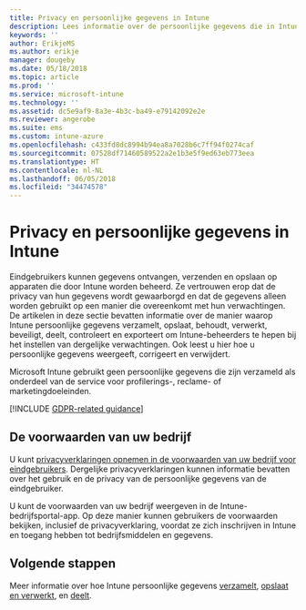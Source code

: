 ```yaml
---
title: Privacy en persoonlijke gegevens in Intune
description: Lees informatie over de persoonlijke gegevens die in Intune worden verzameld en verwerkt.
keywords: ''
author: ErikjeMS
ms.author: erikje
manager: dougeby
ms.date: 05/18/2018
ms.topic: article
ms.prod: ''
ms.service: microsoft-intune
ms.technology: ''
ms.assetid: dc5e9af9-8a3e-4b3c-ba49-e79142092e2e
ms.reviewer: angerobe
ms.suite: ems
ms.custom: intune-azure
ms.openlocfilehash: c433fd8dc8994b94ea8a7028b6c7ff94f0274caf
ms.sourcegitcommit: 07528df71460589522a2e1b3e5f9ed63eb773eea
ms.translationtype: HT
ms.contentlocale: nl-NL
ms.lasthandoff: 06/05/2018
ms.locfileid: "34474578"
---
```

# <a name="privacy-and-personal-data-in-intune"></a>Privacy en persoonlijke gegevens in Intune

Eindgebruikers kunnen gegevens ontvangen, verzenden en opslaan op apparaten die door Intune worden beheerd. Ze vertrouwen erop dat de privacy van hun gegevens wordt gewaarborgd en dat de gegevens alleen worden gebruikt op een manier die overeenkomt met hun verwachtingen. De artikelen in deze sectie bevatten informatie over de manier waarop Intune persoonlijke gegevens verzamelt, opslaat, behoudt, verwerkt, beveiligt, deelt, controleert en exporteert om Intune-beheerders te hepen bij het instellen van dergelijke verwachtingen. Ook leest u hier hoe u persoonlijke gegevens weergeeft, corrigeert en verwijdert.

Microsoft Intune gebruikt geen persoonlijke gegevens die zijn verzameld als onderdeel van de service voor profilerings-, reclame- of marketingdoeleinden.

[!INCLUDE [GDPR-related guidance](./includes/gdpr-dsr-and-stp-note.md)]

## <a name="your-company-terms-and-conditions"></a>De voorwaarden van uw bedrijf

U kunt [privacyverklaringen opnemen in de voorwaarden van uw bedrijf voor eindgebruikers](company-portal-app.md). Dergelijke privacyverklaringen kunnen informatie bevatten over het gebruik en de privacy van de persoonlijke gegevens van de eindgebruiker.

U kunt de voorwaarden van uw bedrijf weergeven in de Intune-bedrijfsportal-app. Op deze manier kunnen gebruikers de voorwaarden bekijken, inclusief de privacyverklaring, voordat ze zich inschrijven in Intune en toegang hebben tot bedrijfsmiddelen en gegevens.

## <a name="next-steps"></a>Volgende stappen

Meer informatie over hoe Intune persoonlijke gegevens [verzamelt](privacy-data-collect.md), [opslaat en verwerkt](privacy-data-store-process.md), en [deelt](privacy-data-secure-share.md). 